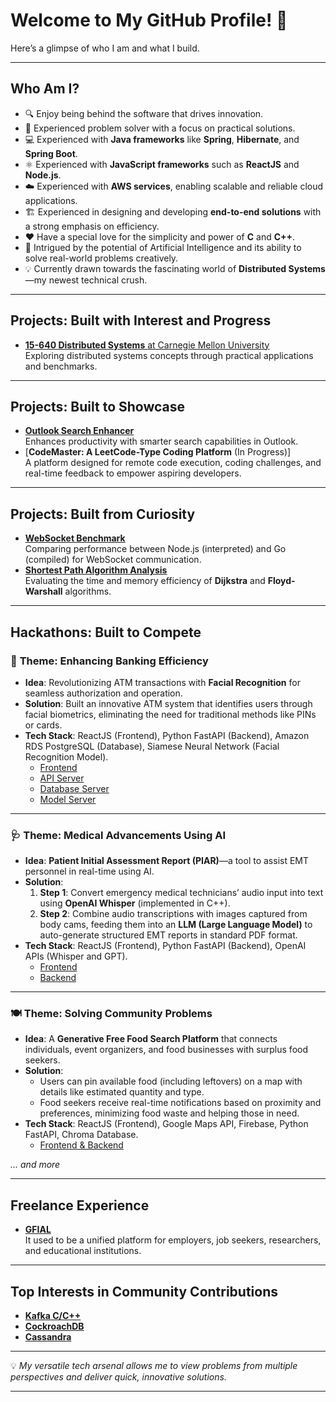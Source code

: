 # Welcome to My GitHub Profile! 🚀

Here’s a glimpse of who I am and what I build.

---

## **Who Am I?**  
- 🔍 Enjoy being behind the software that drives innovation.  
- 🧠 Experienced problem solver with a focus on practical solutions.  
- 💻 Experienced with **Java frameworks** like **Spring**, **Hibernate**, and **Spring Boot**.  
- ⚛️ Experienced with **JavaScript frameworks** such as **ReactJS** and **Node.js**.  
- ☁️ Experienced with **AWS services**, enabling scalable and reliable cloud applications.  
- 🏗️ Experienced in designing and developing **end-to-end solutions** with a strong emphasis on efficiency.  
- ❤️ Have a special love for the simplicity and power of **C** and **C++**.
- 🤖 Intrigued by the potential of Artificial Intelligence and its ability to solve real-world problems creatively.  
- 💡 Currently drawn towards the fascinating world of **Distributed Systems**—my newest technical crush.  

---

## **Projects: Built with Interest and Progress**
- [**15-640 Distributed Systems** at Carnegie Mellon University](https://github.com/AnuragJCChaturvedi/15640-Distributed-Systems)  
  Exploring distributed systems concepts through practical applications and benchmarks.

---

## **Projects: Built to Showcase**
- [**Outlook Search Enhancer**](https://github.com/AnuragJCChaturvedi/Outlook-Search-Enhancer)  
  Enhances productivity with smarter search capabilities in Outlook.
- [**CodeMaster: A LeetCode-Type Coding Platform** (In Progress)]  
  A platform designed for remote code execution, coding challenges, and real-time feedback to empower aspiring developers.

---

## **Projects: Built from Curiosity**
- [**WebSocket Benchmark**](https://github.com/AnuragJCChaturvedi/websocket-benchmark)  
  Comparing performance between Node.js (interpreted) and Go (compiled) for WebSocket communication.
- [**Shortest Path Algorithm Analysis**](https://github.com/AnuragJCChaturvedi/dijkstra-and-floyd-warshall-analysis)  
  Evaluating the time and memory efficiency of **Dijkstra** and **Floyd-Warshall** algorithms.

---

## **Hackathons: Built to Compete**

### 🏦 **Theme: Enhancing Banking Efficiency**
- **Idea**: Revolutionizing ATM transactions with **Facial Recognition** for seamless authorization and operation.
- **Solution**: Built an innovative ATM system that identifies users through facial biometrics, eliminating the need for traditional methods like PINs or cards.
- **Tech Stack**: ReactJS (Frontend), Python FastAPI (Backend), Amazon RDS PostgreSQL (Database), Siamese Neural Network (Facial Recognition Model).  
  - [Frontend](https://github.com/AnuragJCChaturvedi/siamese-frontend)  
  - [API Server](https://github.com/AnuragJCChaturvedi/siamese-api-server)  
  - [Database Server](https://github.com/AnuragJCChaturvedi/siamese-database)  
  - [Model Server](https://github.com/AnuragJCChaturvedi/siamese-model-server)

---

### 🩺 **Theme: Medical Advancements Using AI**
- **Idea**: **Patient Initial Assessment Report (PIAR)**—a tool to assist EMT personnel in real-time using AI.
- **Solution**:
  1. **Step 1**: Convert emergency medical technicians’ audio input into text using **OpenAI Whisper** (implemented in C++).
  2. **Step 2**: Combine audio transcriptions with images captured from body cams, feeding them into an **LLM (Large Language Model)** to auto-generate structured EMT reports in standard PDF format.
- **Tech Stack**: ReactJS (Frontend), Python FastAPI (Backend), OpenAI APIs (Whisper and GPT).  
  - [Frontend](https://github.com/AnuragJCChaturvedi/piar-frontend)  
  - [Backend](https://github.com/AnuragJCChaturvedi/piar-backend)

---

### 🍽️ **Theme: Solving Community Problems**
- **Idea**: A **Generative Free Food Search Platform** that connects individuals, event organizers, and food businesses with surplus food seekers.
- **Solution**:  
  - Users can pin available food (including leftovers) on a map with details like estimated quantity and type.
  - Food seekers receive real-time notifications based on proximity and preferences, minimizing food waste and helping those in need.
- **Tech Stack**: ReactJS (Frontend), Google Maps API, Firebase, Python FastAPI, Chroma Database.  
  - [Frontend & Backend](https://github.com/AnuragJCChaturvedi/generative-food-search)


*... and more*


---

## **Freelance Experience**
- [**GFIAL**](https://www.linkedin.com/company/gfial/about/)  
  It used to be a unified platform for employers, job seekers, researchers, and educational institutions.
  
---

## **Top Interests in Community Contributions**
- [**Kafka C/C++**](https://github.com/AnuragJCChaturvedi/librdkafka)  
- [**CockroachDB**](https://github.com/AnuragJCChaturvedi/cockroach)  
- [**Cassandra**](https://github.com/AnuragJCChaturvedi/cassandra)

---

💡 *My versatile tech arsenal allows me to view problems from multiple perspectives and deliver quick, innovative solutions.*

---
